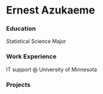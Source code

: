 # Ernest Azukaeme

### Education
Statistical Science Major

### Work Experience
IT support @ University of Minnesota

### Projects



